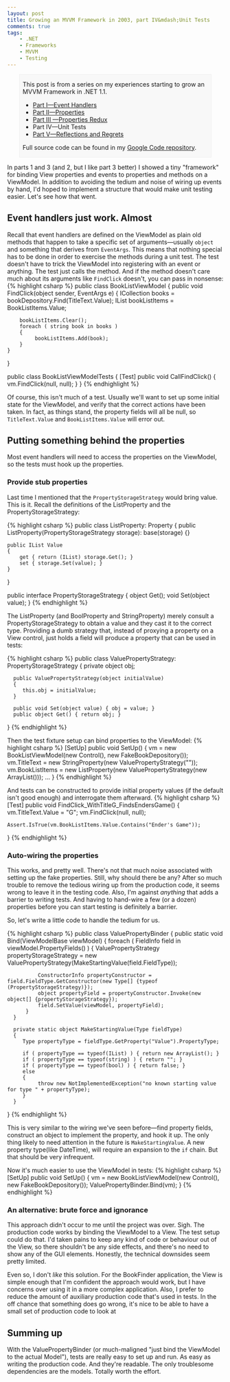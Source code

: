 ```yaml
---
layout: post
title: Growing an MVVM Framework in 2003, part IV&mdash;Unit Tests
comments: true
tags:
    - .NET
    - Frameworks
    - MVVM
    - Testing
---
```

<div style="padding-left:.5em;padding-right:.5em;margin-left:2em;margin-right:2em;border:1px solid #EEE;background-color:#F8F8F8;">
<p>This post is from a series on my experiences starting to grow an MVVM Framework in .NET 1.1.</p>

* <a href="{{ site.url }}{% post_url 2010-10-29-growing-an-mvvm-framework-in-2003-part-i-event-handlers %}">Part I&mdash;Event Handlers</a>
* <a href="{{ site.url }}{% post_url 2010-11-10-growing-an-mvvm-framework-in-2003-part-ii-properties %}">Part II&mdash;Properties</a>
* <a href="{{ site.url }}{% post_url 2010-11-21-growing-an-mvvm-framework-in-2003-part-iii-properties-redux %}">Part III &mdash;Properties Redux</a>
* Part IV&mdash;Unit Tests
* <a href="{{ site.url }}{% post_url 2011-02-15-growing-an-mvvm-framework-in-2003-part-v-reflections-and-regrets %}">Part V&mdash;Reflections and Regrets</a>

<p>Full source code can be found in my <a href="http://code.google.com/p/blairconrad/source/browse/#svn/trunk/BlogExamples/2010-11-mvvm-.net1.1/BookFinder">Google Code repository</a>.</p>
</div>

In parts 1 and 3 (and 2, but I like part 3 better) I showed a tiny "framework" for binding View properties and events to properties and methods on a ViewModel. In addition to avoiding the tedium and noise of wiring up events by hand, I'd hoped to implement a structure that would make unit testing easier. Let's see how that went.

<h2>Event handlers just work. Almost</h2>
Recall that event handlers are defined on the ViewModel as plain old methods that happen to take a specific set of arguments&mdash;usually <code>object</code> and something that derives from <code>EventArgs</code>. This means that nothing special has to be done in order to exercise the methods during a unit test. The test doesn't have to trick the ViewModel into registering with an event or anything. The test just calls the method. And if the method doesn't care much about its arguments like <code>FindClick</code> doesn't, you can pass in nonsense:
{% highlight csharp %}
public class BookListViewModel
{
    public void FindClick(object sender, EventArgs e)
    {
        ICollection books = bookDepository.Find(TitleText.Value);
        IList bookListItems = BookListItems.Value;

        bookListItems.Clear();
        foreach ( string book in books )
        {
             bookListItems.Add(book);
        }
    }
}

public class BookListViewModelTests
{
    [Test]
    public void CallFindClick()
    {
        vm.FindClick(null, null);
    }
}
{% endhighlight %}

Of course, this isn't much of a test. Usually we'll want to set up some initial state for the ViewModel, and verify that the correct actions have been taken. In fact, as things stand, the property fields will all be null, so <code>TitleText.Value</code> and <code>BookListItems.Value</code> will error out.

<h2>Putting something behind the properties</h2>
Most event handlers will need to access the properties on the ViewModel, so the tests must hook up the properties.

<h3>Provide stub properties</h3>
Last time I mentioned that the <code>PropertyStorageStrategy</code> would bring value. This is it. Recall the definitions of the ListProperty and the PropertyStorageStrategy:

{% highlight csharp %}
public class ListProperty: Property
{
    public ListProperty(PropertyStorageStrategy storage): base(storage)
    {}

    public IList Value
    {
        get { return (IList) storage.Get(); }
        set { storage.Set(value); }
    }
}

 public interface PropertyStorageStrategy
 {
     object Get();
     void Set(object value);
 }
{% endhighlight %}

The ListProperty (and BoolProperty and StringProperty) merely consult a PropertyStorageStrategy to obtain a value and they cast it to the correct type. Providing a dumb strategy that, instead of proxying a property on a View control, just holds a field will produce a property that can be used in tests:

{% highlight csharp %}
public class ValuePropertyStrategy: PropertyStorageStrategy 
{
      private object obj;

      public ValuePropertyStrategy(object initialValue)
      {
         this.obj = initialValue;
      }

      public void Set(object value) { obj = value; }
      public object Get() { return obj; }
}
{% endhighlight %}

Then the test fixture setup can bind properties to the ViewModel:
{% highlight csharp %}
[SetUp]
public void SetUp()
{
    vm = new BookListViewModel(new Control(), new FakeBookDepository());
    vm.TitleText = new StringProperty(new ValuePropertyStrategy(""));
    vm.BookListItems = new ListProperty(new ValuePropertyStrategy(new ArrayList()));
    ...
}
{% endhighlight %}

And tests can be constructed to provide initial property values (if the default isn't good enough) and interrogate them afterward.
{% highlight csharp %}
[Test]
public void FindClick_WithTitleG_FindsEndersGame()
{
    vm.TitleText.Value = "G";
    vm.FindClick(null, null);

    Assert.IsTrue(vm.BookListItems.Value.Contains("Ender's Game"));
}
{% endhighlight %}

<h3>Auto-wiring the properties</h3>

This works, and pretty well. There's not that much noise associated with setting up the fake properties. Still, why should there be any? After so much trouble to remove the tedious wiring up from the production code, it seems wrong to leave it in the testing code.
Also, I'm against <i>anything</i> that adds a barrier to writing tests. And having to hand-wire a few (or a dozen) properties before you can start testing is definitely a barrier. 

So, let's write a little code to handle the tedium for us.

{% highlight csharp %}
public class ValuePropertyBinder
{
      public static void Bind(ViewModelBase viewModel)
      {
          foreach ( FieldInfo field in viewModel.PropertyFields() )
          {
              ValuePropertyStrategy propertyStorageStrategy = new ValuePropertyStrategy(MakeStartingValue(field.FieldType));

              ConstructorInfo propertyConstructor = field.FieldType.GetConstructor(new Type[] {typeof (PropertyStorageStrategy)});
              object propertyField = propertyConstructor.Invoke(new object[] {propertyStorageStrategy});
              field.SetValue(viewModel, propertyField);
          }
      }

      private static object MakeStartingValue(Type fieldType)
      {
         Type propertyType = fieldType.GetProperty("Value").PropertyType;
         
         if ( propertyType == typeof(IList) ) { return new ArrayList(); }
         if ( propertyType == typeof(string) ) { return ""; }
         if ( propertyType == typeof(bool) ) { return false; }
         else
         { 
              throw new NotImplementedException("no known starting value for type " + propertyType);
         }
      }
}
{% endhighlight %}

This is very similar to the wiring we've seen before&mdash;find property fields, construct an object to implement the property, and hook it up. The only thing likely to need attention in the future is <code>MakeStartingValue</code>. A new property type(like DateTime), will require an expansion to the <code>if</code> chain. But that should be very infrequent.

Now it's much easier to use the ViewModel in tests:
{% highlight csharp %}
[SetUp]
public void SetUp()
{
   vm = new BookListViewModel(new Control(), new FakeBookDepository());
   ValuePropertyBinder.Bind(vm);
}
{% endhighlight %}

<h3>An alternative: brute force and ignorance</h3>
This approach didn't occur to me until the project was over. Sigh.
The production code works by binding the ViewModel to a View. The test setup could do that. I'd taken pains to keep any kind of code or behaviour out of the View, so there shouldn't be any side effects, and there's no need to show any of the GUI elements. Honestly, the technical downsides seem pretty limited.

Even so, I don't <i>like</i> this solution. For the BookFinder application, the View is simple enough that I'm confident the approach would work, but I have concerns over using it in a more complex application. Also, I prefer to reduce the amount of auxiliary production code that's used in tests. In the off chance that something does go wrong, it's nice to be able to have a small set of production code to look at

<h2>Summing up</h2>
With the ValuePropertyBinder (or much-maligned "just bind the ViewModel  to the actual Model"), tests are really easy to set up and run. As easy as writing the production code. And they're readable. The only troublesome dependencies are the models. Totally worth the effort.
